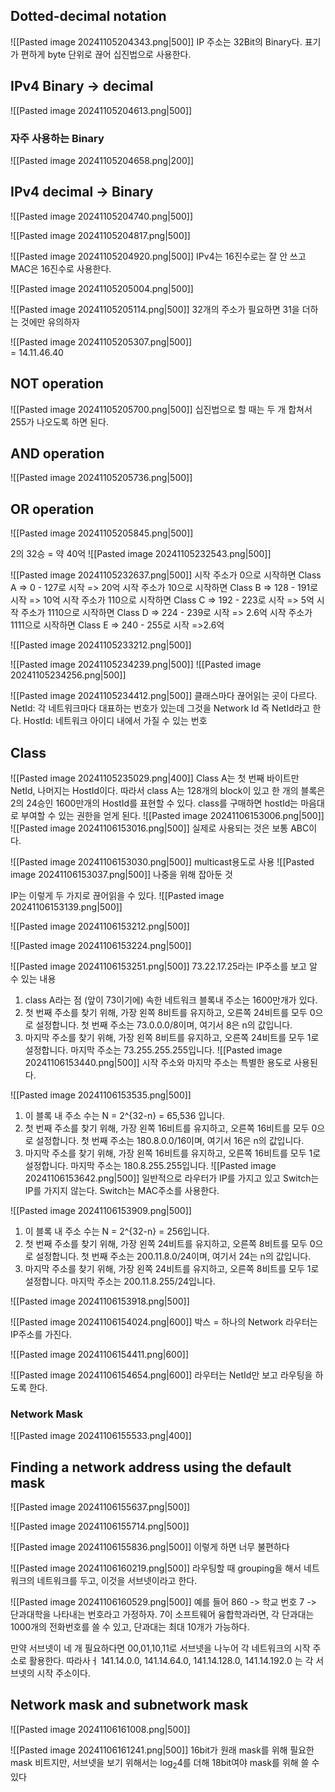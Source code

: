## Dotted-decimal notation
![[Pasted image 20241105204343.png|500]]
IP 주소는 32Bit의 Binary다. 
표기가 편하게 byte 단위로 끊어 십진법으로 사용한다.

## IPv4 Binary -> decimal
![[Pasted image 20241105204613.png|500]]
### 자주 사용하는 Binary
![[Pasted image 20241105204658.png|200]]

## IPv4 decimal -> Binary
![[Pasted image 20241105204740.png|500]]

![[Pasted image 20241105204817.png|500]]

![[Pasted image 20241105204920.png|500]]
IPv4는 16진수로는 잘 안 쓰고 MAC은 16진수로 사용한다.

![[Pasted image 20241105205004.png|500]]

![[Pasted image 20241105205114.png|500]]
32개의 주소가 필요하면 31을 더하는 것에만 유의하자

![[Pasted image 20241105205307.png|500]]\
\= 14.11.46.40

## NOT operation
![[Pasted image 20241105205700.png|500]]
십진법으로 할 때는 두 개 합쳐서 255가 나오도록 하면 된다.

## AND operation
![[Pasted image 20241105205736.png|500]]
## OR operation
![[Pasted image 20241105205845.png|500]]

2의 32승 = 약 40억
![[Pasted image 20241105232543.png|500]]

![[Pasted image 20241105232637.png|500]]
시작 주소가 0으로 시작하면 Class A => 0 - 127로 시작 => 20억
시작 주소가 10으로 시작하면 Class B => 128 - 191로 시작 => 10억
시작 주소가 110으로 시작하면 Class C => 192 - 223로 시작 => 5억
시작 주소가 1110으로 시작하면 Class D => 224 - 239로 시작 => 2.6억
시작 주소가 1111으로 시작하면 Class E =>  240 - 255로 시작 =>2.6억

![[Pasted image 20241105233212.png|500]]

![[Pasted image 20241105234239.png|500]]
![[Pasted image 20241105234256.png|500]]

![[Pasted image 20241105234412.png|500]]
클래스마다 끊어읽는 곳이 다르다.
 NetId: 각 네트워크마다 대표하는 번호가 있는데 그것을 Network Id 즉 NetId라고 한다.
 HostId: 네트워크 아이디 내에서 가질 수 있는 번호
## Class
![[Pasted image 20241105235029.png|400]]
Class A는 첫 번째 바이트만 NetId, 나머지는 HostId이다.
따라서 class A는 128개의 block이 있고 한 개의 블록은 2의 24승인 1600만개의 HostId를 표현할 수 있다.
class를 구매하면 hostId는 마음대로 부여할 수 있는 권한을 얻게 된다.
![[Pasted image 20241106153006.png|500]]
![[Pasted image 20241106153016.png|500]]
실제로 사용되는 것은 보통 ABC이다.

![[Pasted image 20241106153030.png|500]]
multicast용도로 사용
![[Pasted image 20241106153037.png|500]]
나중을 위해 잡아둔 것

IP는 이렇게 두 가지로 끊어읽을 수 있다.
![[Pasted image 20241106153139.png|500]]

![[Pasted image 20241106153212.png|500]]

![[Pasted image 20241106153224.png|500]]

![[Pasted image 20241106153251.png|500]]
73.22.17.25라는 IP주소를 보고 알 수 있는 내용
1. class A라는 점 (앞이 73이기에) 속한 네트워크 블록내 주소는 1600만개가 있다.
2. 첫 번째 주소를 찾기 위해, 가장 왼쪽 8비트를 유지하고, 오른쪽 24비트를 모두 0으로 설정합니다. 첫 번째 주소는 73.0.0.0/8이며, 여기서 8은 n의 값입니다.
3. 마지막 주소를 찾기 위해, 가장 왼쪽 8비트를 유지하고, 오른쪽 24비트를 모두 1로 설정합니다. 마지막 주소는 73.255.255.255입니다.
![[Pasted image 20241106153440.png|500]]
시작 주소와 마지막 주소는 특별한 용도로 사용된다.

![[Pasted image 20241106153535.png|500]]
1. 이 블록 내 주소 수는 N = 2^{32-n} = 65,536 입니다.
2. 첫 번째 주소를 찾기 위해, 가장 왼쪽 16비트를 유지하고, 오른쪽 16비트를 모두 0으로 설정합니다. 첫 번째 주소는 180.8.0.0/16이며, 여기서 16은 n의 값입니다.
3. 마지막 주소를 찾기 위해, 가장 왼쪽 16비트를 유지하고, 오른쪽 16비트를 모두 1로 설정합니다. 마지막 주소는 180.8.255.255입니다.
![[Pasted image 20241106153642.png|500]]
일반적으로 라우터가 IP를 가지고 있고 Switch는 IP를 가지지 않는다.
Switch는 MAC주소를 사용한다.

![[Pasted image 20241106153909.png|500]]
1. 이 블록 내 주소 수는 N = 2^{32-n} = 256입니다.
2. 첫 번째 주소를 찾기 위해, 가장 왼쪽 24비트를 유지하고, 오른쪽 8비트를 모두 0으로 설정합니다. 첫 번째 주소는 200.11.8.0/24이며, 여기서 24는 n의 값입니다.
3. 마지막 주소를 찾기 위해, 가장 왼쪽 24비트를 유지하고, 오른쪽 8비트를 모두 1로 설정합니다. 마지막 주소는 200.11.8.255/24입니다.

![[Pasted image 20241106153918.png|500]]

![[Pasted image 20241106154024.png|600]]
박스 = 하나의 Network
라우터는 IP주소를 가진다.

![[Pasted image 20241106154411.png|600]]

![[Pasted image 20241106154654.png|600]]
라우터는 NetId만 보고 라우팅을 하도록 한다.

### Network Mask
![[Pasted image 20241106155533.png|400]]

## Finding a network address using the default mask
![[Pasted image 20241106155637.png|500]]

![[Pasted image 20241106155714.png|500]]

![[Pasted image 20241106155836.png|500]]
이렇게 하면 너무 불편하다

![[Pasted image 20241106160219.png|500]]
라우팅할 때 grouping을 해서 네트워크의 네트워크를 두고, 이것을 서브넷이라고 한다.

![[Pasted image 20241106160529.png|500]]
예를 들어 860 -> 학교 번호 7 -> 단과대학을 나타내는 번호라고 가정하자.
7이 소프트웨어 융합학과라면, 각 단과대는 1000개의 전화번호를 쓸 수 있고, 단과대는 최대 10개가 가능하다.

만약 서브넷이 네 개 필요하다면 00,01,10,11로 서브넷을 나누어 각 네트워크의 시작 주소로 활용한다.
따라사ㅓ 141.14.0.0, 141.14.64.0, 141.14.128.0, 141.14.192.0 는 각 서브넷의 시작 주소이다.

## Network mask and subnetwork mask
![[Pasted image 20241106161008.png|500]]

![[Pasted image 20241106161241.png|500]]
16bit가 원래 mask를 위해 필요한 mask 비트지만, 서브넷을 보기 위해서는 log<sub>2</sub>4를 더해 18bit여야 mask를 위해 쓸 수 있다

